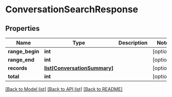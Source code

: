 # ConversationSearchResponse

## Properties
Name | Type | Description | Notes
------------ | ------------- | ------------- | -------------
**range_begin** | **int** |  | [optional] 
**range_end** | **int** |  | [optional] 
**records** | [**list[ConversationSummary]**](ConversationSummary.md) |  | [optional] 
**total** | **int** |  | [optional] 

[[Back to Model list]](../README.md#documentation-for-models) [[Back to API list]](../README.md#documentation-for-api-endpoints) [[Back to README]](../README.md)



